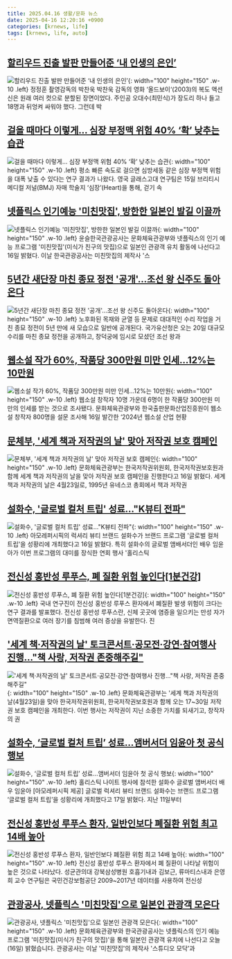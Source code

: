 ```yaml
---
title: 2025.04.16 생활/문화 뉴스
date: 2025-04-16 12:20:16 +0900
categories: [krnews, life]
tags: [krnews, life, auto]
---
```

## [할리우드 진출 발판 만들어준 ‘내 인생의 은인’](https://n.news.naver.com/mnews/article/023/0003899751)

![할리우드 진출 발판 만들어준 ‘내 인생의 은인’](https://mimgnews.pstatic.net/image/origin/023/2025/04/16/3899751.jpg?type=nf220_150){: width="100" height="150" .w-10 .left}
정정훈 촬영감독의 박찬욱 박찬욱 감독의 영화 ‘올드보이‘(2003)의 복도 액션 신은 원래 여러 컷으로 분할된 장면이었다. 주인공 오대수(최민식)가 장도리 하나 들고 18명과 뒤엉켜 싸워야 했다. 그런데 박

## [걸을 때마다 이렇게… 심장 부정맥 위험 40% ‘확’ 낮추는 습관](https://n.news.naver.com/mnews/article/023/0003899822)

![걸을 때마다 이렇게… 심장 부정맥 위험 40% ‘확’ 낮추는 습관](https://mimgnews.pstatic.net/image/origin/023/2025/04/16/3899822.jpg?type=nf220_150){: width="100" height="150" .w-10 .left}
평소 빠른 속도로 걸으면 심방세동 같은 심장 부정맥 위험을 대폭 낮출 수 있다는 연구 결과가 나왔다. 영국 글래스고대 연구팀은 15일 브리티시 메디컬 저널(BMJ) 자매 학술지 ‘심장’(Heart)을 통해, 걷기 속

## [넷플릭스 인기예능 '미친맛집', 방한한 일본인 발길 이끌까](https://n.news.naver.com/mnews/article/421/0008195042)

![넷플릭스 인기예능 '미친맛집', 방한한 일본인 발길 이끌까](https://mimgnews.pstatic.net/image/origin/421/2025/04/16/8195042.jpg?type=nf220_150){: width="100" height="150" .w-10 .left}
윤슬한국관광공사는 문화체육관광부와 넷플릭스의 인기 예능 프로그램 '미친맛집'(미식가 친구의 맛집)으로 일본인 관광객 유치 활동에 나선다고 16일 밝혔다. 이날 한국관광공사는 미친맛집의 제작사 '스

## [5년간 새단장 마친 종묘 정전 '공개'…조선 왕 신주도 돌아온다](https://n.news.naver.com/mnews/article/421/0008195949)

![5년간 새단장 마친 종묘 정전 '공개'…조선 왕 신주도 돌아온다](https://mimgnews.pstatic.net/image/origin/421/2025/04/16/8195949.jpg?type=nf220_150){: width="100" height="150" .w-10 .left}
노후화된 목재와 균열 등 문제로 대대적인 수리 작업을 거친 종묘 정전이 5년 만에 새 모습으로 일반에 공개된다. 국가유산청은 오는 20일 대규모 수리를 마친 종묘 정전을 공개하고, 창덕궁에 임시로 모셨던 조선 왕과

## [웹소설 작가 60%, 작품당 300만원 미만 인세…12%는 10만원](https://n.news.naver.com/mnews/article/028/0002741157)

![웹소설 작가 60%, 작품당 300만원 미만 인세…12%는 10만원](https://mimgnews.pstatic.net/image/origin/028/2025/04/16/2741157.jpg?type=nf220_150){: width="100" height="150" .w-10 .left}
웹소설 창작자 10명 가운데 6명이 한 작품당 300만원 미만의 인세를 받는 것으로 조사됐다. 문화체육관광부와 한국출판문화산업진흥원이 웹소설 창작자 800명을 설문 조사해 16일 발간한 ‘2024년 웹소설 산업 현황

## [문체부, '세계 책과 저작권의 날' 맞아 저작권 보호 캠페인](https://n.news.naver.com/mnews/article/003/0013186107)

![문체부, '세계 책과 저작권의 날' 맞아 저작권 보호 캠페인](https://mimgnews.pstatic.net/image/origin/003/2025/04/16/13186107.jpg?type=nf220_150){: width="100" height="150" .w-10 .left}
문화체육관광부는 한국저작권위원회, 한국저작권보호원과 함께 세계 책과 저작권의 날을 맞아 저작권 보호 캠페인을 진행한다고 16일 밝혔다. 세계 책과 저작권의 날은 4월23일로, 1995년 유네스코 총회에서 책과 저작권

## [설화수, '글로벌 컬처 트립' 성료…"K뷰티 전파"](https://n.news.naver.com/mnews/article/003/0013186148)

![설화수, '글로벌 컬처 트립' 성료…"K뷰티 전파"](https://mimgnews.pstatic.net/image/origin/003/2025/04/16/13186148.jpg?type=nf220_150){: width="100" height="150" .w-10 .left}
아모레퍼시픽의 럭셔리 뷰티 브랜드 설화수가 브랜드 프로그램 '글로벌 컬처 트립'을 성황리에 개최했다고 16일 밝혔다. 특히 설화수의 글로벌 앰배서더인 배우 임윤아가 이번 프로그램의 대미를 장식한 연회 행사 '홀리스틱

## [전신성 홍반성 루푸스, 폐 질환 위험 높인다[1분건강]](https://n.news.naver.com/mnews/article/092/0002370834)

![전신성 홍반성 루푸스, 폐 질환 위험 높인다[1분건강]](https://mimgnews.pstatic.net/image/origin/092/2025/04/16/2370834.jpg?type=nf220_150){: width="100" height="150" .w-10 .left}
국내 연구진이 전신성 홍반성 루푸스 환자에서 폐질환 발생 위험이 크다는 연구 결과를 발표했다. 전신성 홍반성 루푸스란, 신체 곳곳에 염증을 일으키는 만성 자가면역질환으로 여러 장기를 침범해 여러 증상을 유발한다. 진

## ['세계 책·저작권의 날' 토크콘서트·공모전·강연·참여행사 진행..."책 사랑, 저작권 존중해주길"](https://n.news.naver.com/mnews/article/277/0005578604)

!['세계 책·저작권의 날' 토크콘서트·공모전·강연·참여행사 진행..."책 사랑, 저작권 존중해주길"](https://mimgnews.pstatic.net/image/origin/277/2025/04/16/5578604.jpg?type=nf220_150){: width="100" height="150" .w-10 .left}
문화체육관광부는 '세계 책과 저작권의 날(4월23일)을 맞아 한국저작권위원회, 한국저작권보호원과 함께 오는 17~30일 저작권 보호 캠페인을 개최한다. 이번 행사는 저작권이 지닌 소중한 가치를 되새기고, 창작자의 권

## [설화수, ‘글로벌 컬처 트립’ 성료…앰버서더 임윤아 첫 공식 행보](https://n.news.naver.com/mnews/article/016/0002458043)

![설화수, ‘글로벌 컬처 트립’ 성료…앰버서더 임윤아 첫 공식 행보](https://mimgnews.pstatic.net/image/origin/016/2025/04/16/2458043.jpg?type=nf220_150){: width="100" height="150" .w-10 .left}
홀리스틱 나이트 행사에 참석한 설화수 글로벌 앰버서더 배우 임윤아 [아모레퍼시픽 제공] 글로벌 럭셔리 뷰티 브랜드 설화수는 브랜드 프로그램 ‘글로벌 컬처 트립’을 성황리에 개최했다고 17일 밝혔다. 지난 11일부터

## [전신성 홍반성 루푸스 환자, 일반인보다 폐질환 위험 최고 14배 높아](https://n.news.naver.com/mnews/article/022/0004028090)

![전신성 홍반성 루푸스 환자, 일반인보다 폐질환 위험 최고 14배 높아](https://mimgnews.pstatic.net/image/origin/022/2025/04/16/4028090.jpg?type=nf220_150){: width="100" height="150" .w-10 .left}
전신성 홍반성 루푸스 환자에서 폐 질환이 나타날 위험이 높은 것으로 나타났다. 성균관의대 강북삼성병원 호흡기내과 김보근, 류마티스내과 은영희 교수 연구팀은 국민건강보험공단 2009~2017년 데이터를 사용하여 전신성

## [관광공사, 넷플릭스 '미친맛집'으로 일본인 관광객 모은다](https://n.news.naver.com/mnews/article/422/0000731510)

![관광공사, 넷플릭스 '미친맛집'으로 일본인 관광객 모은다](https://mimgnews.pstatic.net/image/origin/422/2025/04/16/731510.jpg?type=nf220_150){: width="100" height="150" .w-10 .left}
문화체육관광부와 한국관광공사는 넷플릭스의 인기 예능 프로그램 '미친맛집(미식가 친구의 맛집)'을 통해 일본인 관광객 유치에 나선다고 오늘(16일) 밝혔습니다. 관광공사는 이날 '미친맛집'의 제작사 '스튜디오 모닥'과

